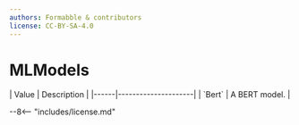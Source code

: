 ```yaml
---
authors: Formabble & contributors
license: CC-BY-SA-4.0
---
```



# MLModels

<div class="sh-parameters" markdown="1">
| Value  | Description |
|------|---------------------|
| `Bert` | A BERT model. |

</div>

--8<-- "includes/license.md"
